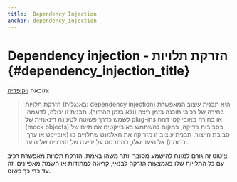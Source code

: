 ```yaml
---
title:  Dependency Injection
anchor: dependency_injection
---
```


# Dependency injection -  הזרקת תלויות {#dependency_injection_title}

מובאה [ויקיפדיה](https://he.wikipedia.org/wiki/Dependency_injection):

> הזרקת תלויות (באנגלית: dependency injection) היא תבנית עיצוב המאפשרת בחירה של רכיבי תוכנה בזמן 
> ריצה (ולא בזמן ההידור). תבנית זו יכולה, לדוגמה, לשמש כדרך פשוטה לטעינה דינאמית של plug-ins או בחירה באובייקטי 
> דמה (mock objects) בסביבות בדיקה, במקום להשתמש באובייקטים אמיתיים של סביבת הייצור. תבנית עיצוב זו מזריקה את האלמנט שתלויים בו 
> (אובייקט או ערך, וכדומה) אל היעד שלו, בהתבסס על ידיעה של הצרכים של היעד.

ציטוט זה גורם למונח להישמע מסובך יותר משהו באמת. הזרקת תלויות מאפשרת רכיב עם כל התלויות שלו באמצעות הזרקה לבנאי, 
קריאה למתודות או השמת מאפיינים. זה עד כדי כך פשוט.